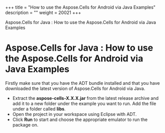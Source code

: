 +++
title = "How to use the Aspose.Cells for Android via Java Examples" 
description = "" 
weight = 20021 
+++

Aspose.Cells for Java : How to use the Aspose.Cells for Android via Java Examples  

# Aspose.Cells for Java : How to use the Aspose.Cells for Android via Java Examples


Firstly make sure that you have the ADT bundle installed and that you have downloaded the latest version of Aspose.Cells for Android via Java.

*   Extract the **aspose-cells-X.X.X.jar** from the latest release archive and add it to a new folder under the example you want to run. Add the file under a folder called **libs**.
*   Open the project in your workspace using Eclipse with ADT.
*   Click **Run** to start and choose the appropriate emulator to run the package on.

